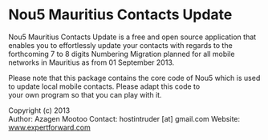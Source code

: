 Nou5 Mauritius Contacts Update
====

Nou5 Mauritius Contacts Update is a free and open source application 
that enables you to effortlessly update your contacts with regards to the
forthcoming 7 to 8 digits Numbering Migration planned for all mobile 
networks in Mauritius as from 01 September 2013.

Please note that this package contains the core code of Nou5 which is 
used to  update local mobile contacts. Please adapt this code to  
your own program so that you can play with it. 

Copyright (c) 2013  
Author: Azagen Mootoo 
Contact: hostintruder [at] gmail.com
Website: www.expertforward.com